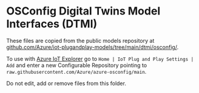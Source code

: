 # OSConfig Digital Twins Model Interfaces (DTMI)

These files are copied from the public models repository at [github.com/Azure/iot-plugandplay-models/tree/main/dtmi/osconfig/](https://github.com/Azure/iot-plugandplay-models/tree/main/dtmi/osconfig/).

To use with [Azure IoT Explorer](https://github.com/Azure/azure-iot-explorer/) go to `Home | IoT Plug and Play Settings | Add` and enter a new Configurable Repository pointing to `raw.githubusercontent.com/Azure/azure-osconfig/main`.

Do not edit, add or remove files from this folder.

